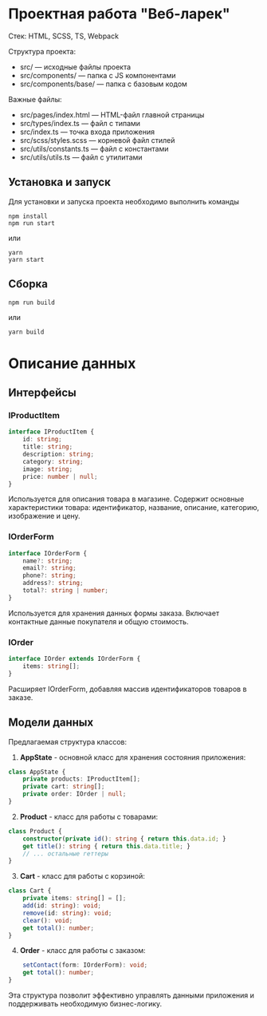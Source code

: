 # Проектная работа "Веб-ларек"

Стек: HTML, SCSS, TS, Webpack

Структура проекта:
- src/ — исходные файлы проекта
- src/components/ — папка с JS компонентами
- src/components/base/ — папка с базовым кодом

Важные файлы:
- src/pages/index.html — HTML-файл главной страницы
- src/types/index.ts — файл с типами
- src/index.ts — точка входа приложения
- src/scss/styles.scss — корневой файл стилей
- src/utils/constants.ts — файл с константами
- src/utils/utils.ts — файл с утилитами

## Установка и запуск
Для установки и запуска проекта необходимо выполнить команды

```
npm install
npm run start
```

или

```
yarn
yarn start
```
## Сборка

```
npm run build
```

или

```
yarn build
```

# Описание данных

## Интерфейсы

### IProductItem
```typescript
interface IProductItem {
    id: string;
    title: string;
    description: string;
    category: string;
    image: string;
    price: number | null;
}
```
Используется для описания товара в магазине. Содержит основные характеристики товара: идентификатор, название, описание, категорию, изображение и цену.

### IOrderForm
```typescript
interface IOrderForm {
    name?: string;
    email?: string;
    phone?: string;
    address?: string;
    total?: string | number;
}
```
Используется для хранения данных формы заказа. Включает контактные данные покупателя и общую стоимость.

### IOrder
```typescript
interface IOrder extends IOrderForm {
    items: string[];
}
```
Расширяет IOrderForm, добавляя массив идентификаторов товаров в заказе.

## Модели данных

Предлагаемая структура классов:

1. **AppState** - основной класс для хранения состояния приложения:
```typescript
class AppState {
    private products: IProductItem[];
    private cart: string[];
    private order: IOrder | null;
}
```

2. **Product** - класс для работы с товарами:
```typescript
class Product {
    constructor(private id(): string { return this.data.id; }
    get title(): string { return this.data.title; }
    // ... остальные геттеры
}
```

3. **Cart** - класс для работы с корзиной:
```typescript
class Cart {
    private items: string[] = [];
    add(id: string): void;
    remove(id: string): void;
    clear(): void;
    get total(): number;
}
```

4. **Order** - класс для работы с заказом:
```typescript
    setContact(form: IOrderForm): void;
    get total(): number;
}
```

Эта структура позволит эффективно управлять данными приложения и поддерживать необходимую бизнес-логику.